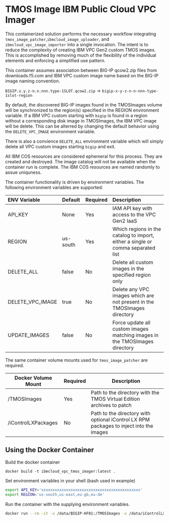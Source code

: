 # TMOS Image IBM Public Cloud VPC Imager

This containerized solution performs the necessary workflow integrating `tmos_image_patcher`,`ibmcloud_image_uploader`, and `ibmcloud_vpc_image_importer` into a single invocation. The intent is to reduce the complexity of creating IBM VPC Gen2 custom TMOS images. This is accomplished by removing much of the flexibility of the individual elements and enforcing a simplified use pattern.

This container assumes association between BIG-IP qcow2.zip files from downloads.f5.com and IBM VPC custom image name based on the BIG-IP image naming convention.

```BIGIP.x.y.z-n.n.nnn.type-1SLOT.qcow2.zip``` -> ```bigip-x-y-z-n-n-nnn-type-1slot-region```

By default, the discovered BIG-IP images found in the TMOSImages volume will be synchronized to the region(s) specified in the REGION environment variable. If a IBM VPC custom starting with ```bigip``` is found in a region without a corresponding disk image in TMOSImages, the IBM VPC image will be delete. This can be alterred by changing the default behavior using the ```DELETE_VPC_IMAGE``` environment variable.

There is also a convience ```DELETE_ALL``` environment variable which will simply delete all VPC custom images starting ```bigip``` and exit.

All IBM COS resources are considered ephemeral for this process. They are created and destroyed. The image catalog will not be available when the container run is complete. The IBM COS resources are named randomly to assue uniquness.

The container functionality is driven by environment variables. The following environment variables are supported:

| ENV Variable | Default | Required | Description |
| :---------- | :------- | :-------- | :----------- |
| API_KEY | None | Yes | IAM API key with access to the VPC Gen2 IaaS |
| REGION | us-south | Yes | Which regions in the catalog to import, either a single or comma separated list |
| DELETE_ALL | false | No | Delete all custom images in the specified region only |
| DELETE_VPC_IMAGE | true | No | Delete any VPC images which are not present in the TMOSImages directory |
| UPDATE_IMAGES | false | No | Force update all custom images matching images in the TMOSImages directory |

The same container volume mounts used for `tmos_image_patcher` are required.

| Docker Volume Mount | Required | Description |
| --------------------- | ----- | ---------- |
| /TMOSImages   | Yes | Path to the directory with the TMOS Virtual Edition archives to patch |
| /iControlLXPackages   | No | Path to the directory with optional iControl LX RPM packages to inject into the images |

## Using the Docker Container

Build the docker container

`
docker build -t ibmcloud_vpc_tmos_imager:latest .
`

Set environment variables in your shell (bash used in example)

```bash
export API_KEY='xxxxxxxxxxxxxxxxxxxxxxxxxxxxxxxxxxxxxxxxxxxx'
export REGION='us-south,us-east,eu-gb,eu-de'
```

Run the container with the supplying environment variables.

```bash
docker run --rm -it -v /data/BIGIP-HF01:/TMOSImages -v /data/iControlLXLatestBuild:/iControlLXPackages  -e API_KEY="$API_KEY" -e REGION="$REGION"  ibmcloud_vpc_tmos_imager:latest
```
